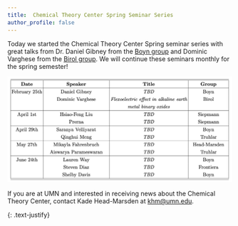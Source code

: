 ```yaml
---
title:  Chemical Theory Center Spring Seminar Series
author_profile: false
---
```

 
Today we started the Chemical Theory Center Spring seminar series with great talks from Dr. Daniel Gibney from the [Boyn group](https://boyn.chem.umn.edu/) and Dominic Varghese from the [Birol group](https://birol.cems.umn.edu/). We will continue these seminars monthly for the spring semester!

 <img src="/assets/images/CTC_spring_seminar_series_2025.jpeg" alt="">
 
If you are at UMN and interested in receiving news about the Chemical Theory Center, contact Kade Head-Marsden at  <a href = "mailto: khm@umn.edu">khm@umn.edu</a>. 

{: .text-justify}

